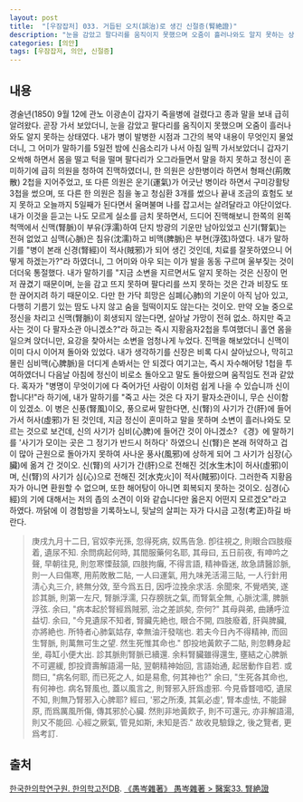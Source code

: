 ```yaml
---
layout: post
title:  "[우잠잡저] 033. 거듭된 오치(誤治)로 생긴 신절증(腎絶證)"
description: "눈을 감았고 팔다리를 움직이지 못했으며 오줌이 흘러나와도 알지 못하는 상태였다. ..."
categories: [의안]
tags: [우잠잡저, 의안, 신절증]
---
```


## 내용

경술년(1850) 9월 12에 관노 이광손이 갑자기 죽을병에 걸렸다고 종과 말을 보내 급히 알려왔다. 곧장 가서 보았더니, 눈을 감았고 팔다리를 움직이지 못했으며 오줌이 흘러나와도 알지 못하는 상태였다. 내가 병이 발병한 시점과 그간의 복약 내용이 무엇인지 물었더니, 그 어미가 말하기를 5일전 밤에 신음소리가 나서 아침 일찍 가서보았더니 갑자기 오싹해 하면서 몸을 떨고 턱을 떨며 팔다리가 오그라들면서 말을 하지 못하고 정신이 혼미하기에 급히 의원을 청하여 진맥하였더니, 한 의원은 상한병이라 하면서 형패산(荊敗散) 2첩을 지어주었고, 또 다른 의원은 운기(運氣)가 어긋난 병이라 하면서 구미강활탕 3첩을 썼으며, 또 다른 한 의원은 침을 놓고 청심환 3개를 썼으나 끝내 조금의 효험도 보지 못하고 오늘까지 5일째가 된다면서 울며불며 나를 잡고서는 살려달라고 야단이었다. 내가 이것을 듣고는 나도 모르게 실소를 금치 못하면서, 드디어 진맥해보니 한쪽의 왼쪽 척맥에서 신맥(腎脈)이 부유(浮濡)하여 단지 방광의 기운만 남아있었고 신기(腎氣)는 전혀 없었고 심맥(心脈)은 침유(沈濡)하고 비맥(脾脈)은 부현(浮弦)하였다. 내가 말하기를 "병이 본래 신경(腎經)이 적사(賊邪)가 되어 생긴 것인데, 치료를 잘못하였으니 어떻게 하겠는가?"라 하였더니, 그 어미와 아우 되는 이가 발을 동동 구르며 울부짖는 것이 더더욱 통절했다. 내가 말하기를 "지금 소변을 지르면서도 알지 못하는 것은 신장이 먼저 끊겼기 때문이며, 눈을 감고 뜨지 못하며 팔다리를 쓰지 못하는 것은 간과 비장도 또한 끊어지려 하기 때문이오. 다만 한 가닥 희망은 심폐(心肺)의 기운이 아직 남아 있고, 다행히 기름기 있는 땀도 나지 않고 숨을 헐떡이지도 않는다는 것이오. 만약 오늘 중으로 정신을 차리고 신맥(腎脈)이 회생되지 않는다면, 살아날 가망이 전혀 없소. 하지만 죽고 사는 것이 다 팔자소관 아니겠소?"라 하고는 즉시 지황음자2첩을 투여했더니 홀연 몸을 일으켜 앉더니만, 요강을 찾아서는 소변을 엄청나게 누었다. 진맥을 해보았더니 신맥이 이미 다시 이어져 돌아와 있었다. 내가 생각하기를 신장은 비록 다시 살아났으나, 막히고 몰린 심비맥(心脾脈)을 더디게 손봐서는 안 되겠다 여기고는, 즉시 자수해어탕 1첩을 투여하였더니 다음날 아침에 정신이 비로소 돌아오고 말도 돌아왔으며 움직임도 전과 같았다. 혹자가 "병명이 무엇이기에 다 죽어가던 사람이 이처럼 쉽게 나을 수 있습니까 신이합니다!"라 하기에, 내가 말하기를 "죽고 사는 것은 다 자기 팔자소관이니, 무슨 신이함이 있겠소. 이 병은 신풍(腎風)이오, 풍으로써 말한다면, 신(腎)의 사기가 간(肝)에 들어가서 허사(虛邪)가 된 것인데, 지금 정신이 혼미하고 말을 못하며 소변이 흘러나와도 모르는 것으로 보건데, 신의 사기가 심비(心脾)에 들어간 것이 아니겠소? 《경》에 말하기를 '사기가 모이는 곳은 그 정기가 반드시 허하다' 하였으니 신(腎)은 본래 허약하고 겁이 많아 근원으로 돌아가지 못하여 사나운 풍사(風邪)에 상하게 되어 그 사기가 심장(心臟)에 옮겨 간 것이오. 신(腎)의 사기가 간(肝)으로 전해진 것[水生木]이 허사(虛邪)이며, 신(腎)의 사기가 심(心)으로 전해진 것[水克火]이 적사(賊邪)이다. 그러한즉 지황음자가 아니면 환원할 수 없으며, 또한 해어탕이 아니면 회복되지 못하는 것이오. 심경(心經)의 기에 대해서는 저의 좁의 소견이 이와 같습니다만 옳은지 어떤지 모르겠오"라고 하였다. 까닭에 이 경험방을 기록하노니, 뒷날의 살피는 자가 다시금 고정(考正)하길 바란다.

> 庚戌九月十二日, 官奴李光孫, 忽得死病, 奴馬告急. 卽往視之, 則眼合四肢癈着, 遺尿不知. 余問病起何時, 其間服藥何名耶, 其母曰, 五日前夜, 有呻吟之聲, 早朝往見, 則忽寒慄鼓頷, 四肢拘癱, 不得言語, 精神昏迷, 故急請醫診脈, 則一人曰傷寒, 用荊敗散二貼, 一人曰運氣, 用九味羌活湯三貼, 一人行針用淸心丸三介, 終無分效, 至今爲五日, 因呼泣挽余求活. 余聞來, 不覺哂笑, 遂診其脈, 則第一左尺, 腎脈浮濡, 只存膀胱之氣, 而腎氣全無, 心脈沈濡, 脾脈浮弦. 余曰, "病本起於腎經爲賊邪, 治之差誤矣, 奈何?" 其母與弟, 曲踴呼泣益切. 余曰, "今見遺尿不知者, 腎臟先絶也, 眼合不開, 四肢廢着, 肝與脾臟, 亦將絶也. 所特者心肺氣姑存, 幸無油汗發喘也. 若夫今日內不得精神, 而回生腎脈, 則萬無可生之望. 然生死惟其命也." 卽投地黃飮子二貼, 則忽轉身起坐, 尋缸小便大出. 診其脈則腎脈已續還. 余料腎臟雖得還生, 壅結之心脾脈不可遲緩, 卽投資壽解語湯一貼, 翌朝精神始回, 言語始通, 起居動作自若. 或問曰, "病名何耶, 而已死之人, 如是易愈, 何其神也?" 余曰, "生死各其命也, 有何神也. 病名腎風也, 蓋以風言之, 則腎邪入肝爲虛邪. 今見昏瞀喑啞, 遺尿不知, 則無乃腎邪入心脾耶? 經曰, '邪之所湊, 其氣必虛', 腎本虛怯, 不能歸原, 而爲厲風所傷, 傳其邪於心臟. 然則非地黃飮子, 則不可還元, 亦非解語湯, 則又不能回. 心經之厥氣, 管見如斯, 未知是否." 故收見驗錄之, 後之覽者, 更爲考訂.

## 출처

[한국한의학연구원. 한의학고전DB](https://mediclassics.kr/). [《愚岑雜著》 愚岑雜著 > 醫案33. 腎絶證](https://mediclassics.kr/books/48/volume/1#content_257)